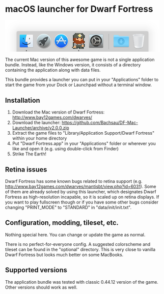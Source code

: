 ﻿macOS launcher for Dwarf Fortress
==================================

![Dock screenshot](/screenshots/dock.png)

The current Mac version of this awesome game is not a single application
bundle. Instead, like the Windows version, it consists of a directory
containing the application along with data files.

This bundle provides a launcher you can put in your "Applications" folder to
start the game from your Dock or Launchpad without a terminal window.

Installation
-------------
1. Download the Mac version of Dwarf Fortress:
   http://www.bay12games.com/dwarves/
2. Download the launcher:
   https://github.com/Bachsau/DF-Mac-Launcher/archive/v2.0.0.zip
3. Extract the game files to "Library/Application Support/Dwarf Fortress"
   within your home directory
4. Put "Dwarf Fortress.app" in your "Applications" folder or wherever you like
   and open it (e.g. using double-click from Finder)
5. Strike The Earth!

Retina issues
--------------
Dwarf Fortress has some known bugs related to retina support
(e.g. http://www.bay12games.com/dwarves/mantisbt/view.php?id=6031).
Some of them are already solved by using this launcher, which designates Dwarf
Fortress as high-resolution incapable, so it is scaled up on retina displays.
If you want to play fullscreen though or if you have some other bugs consider
changing "PRINT_MODE" to "STANDARD" in "data/init/init.txt".

Configuration, modding, tileset, etc.
--------------------------------------
Nothing special here. You can change or update the game as normal.

There is no perfect-for-everyone config. A suggested colorscheme and tileset
can be found in the "optional" directory. This is very close to vanilla Dwarf
Fortress but looks much better on some MacBooks.

Supported versions
-------------------
The application bundle was tested with classic 0.44.12 version of the game.
Other versions should work as well.
